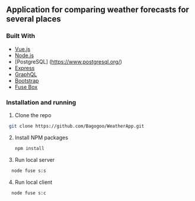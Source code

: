 ## Application for comparing weather forecasts for several places 

### Built With
* [Vue.js](https://vuejs.org/)
* [Node.js](https://nodejs.org/en/)
* [PostgreSQL] (https://www.postgresql.org/)
* [Express](http://expressjs.com/)
* [GraphQL](https://graphql.org/)
* [Bootstrap](https://getbootstrap.com)
* [Fuse Box](https://github.com/fuse-box/fuse-box)

### Installation and running

1. Clone the repo
  ```sh
   git clone https://github.com/Bagogoo/WeatherApp.git
   ```
2. Install NPM packages
   ```sh
   npm install
   ```
3. Run local server
 ```sh
   node fuse s:s
   ```
4. Run local client
 ```sh
   node fuse s:c
   ```